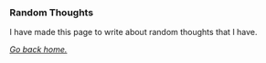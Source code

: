 ### Random Thoughts

I have made this page to write about random thoughts that I have.



[_Go back home._](https://saurishc.github.io)